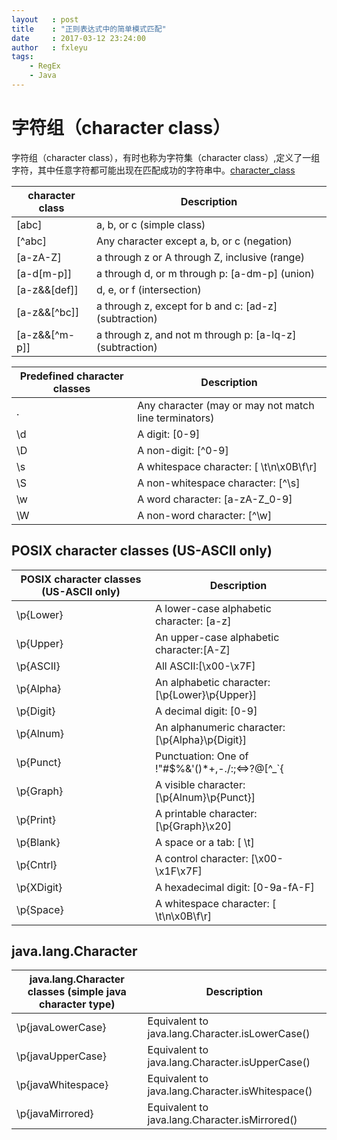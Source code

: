 ```yaml
---
layout   : post
title    : "正则表达式中的简单模式匹配"
date     : 2017-03-12 23:24:00
author   : fxleyu
tags:
    - RegEx
    - Java
---
```


# 字符组（character class）
字符组（character class），有时也称为字符集（character class）,定义了一组字符，其中任意字符都可能出现在匹配成功的字符串中。[character_class]

character class | Description
--------------|---------
[abc]         | a, b, or c (simple class)
[^abc]        | Any character except a, b, or c (negation)
[a-zA-Z]      | a through z or A through Z, inclusive (range)
[a-d[m-p]]   | a through d, or m through p: [a-dm-p] (union)
[a-z&&[def]]  | d, e, or f (intersection)
[a-z&&[^bc]]  | a through z, except for b and c: [ad-z] (subtraction)
[a-z&&[^m-p]] | a through z, and not m through p: [a-lq-z] (subtraction)


Predefined character classes  | Description
--------------|---------
.  | Any character (may or may not match line terminators)
\d | A digit: [0-9]
\D | A non-digit: [^0-9]
\s | A whitespace character: [ \t\n\x0B\f\r]
\S | A non-whitespace character: [^\s]
\w | A word character: [a-zA-Z_0-9]
\W | A non-word character: [^\w]

## POSIX character classes (US-ASCII only)
POSIX character classes (US-ASCII only) | Description
--------------|---------
\p{Lower}  | A lower-case alphabetic character: [a-z]
\p{Upper}  | An upper-case alphabetic character:[A-Z]
\p{ASCII}  | All ASCII:[\x00-\x7F]
\p{Alpha}  | An alphabetic character:[\p{Lower}\p{Upper}]
\p{Digit}  | A decimal digit: [0-9]
\p{Alnum}  | An alphanumeric character: [\p{Alpha}\p{Digit}]
\p{Punct}  | Punctuation: One of !"#$%&'()\*+,-./:;<=>?@[\^_`{|}~
\p{Graph}  | A visible character: [\p{Alnum}\p{Punct}]
\p{Print}  | A printable character: [\p{Graph}\x20]
\p{Blank}  | A space or a tab: [ \t]
\p{Cntrl}  | A control character: [\x00-\x1F\x7F]
\p{XDigit} | A hexadecimal digit: [0-9a-fA-F]
\p{Space} | A whitespace character: [ \t\n\x0B\f\r]

## java.lang.Character
java.lang.Character classes (simple java character type)  | Description
--------|------
\p{javaLowerCase}  | Equivalent to java.lang.Character.isLowerCase()
\p{javaUpperCase}  | Equivalent to java.lang.Character.isUpperCase()
\p{javaWhitespace} | Equivalent to java.lang.Character.isWhitespace()
\p{javaMirrored}   | Equivalent to java.lang.Character.isMirrored()


[character_class]:https://msdn.microsoft.com/en-us/library/20bw873z(v=vs.110).aspx
